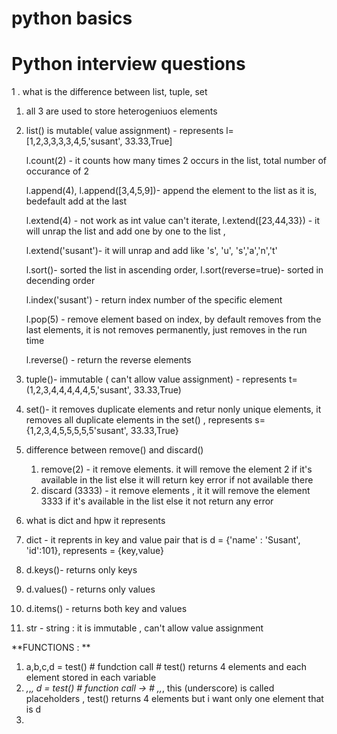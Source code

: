 # python basics 
# Python interview questions 
1 . what is the difference between list, tuple, set 
   
  1. all 3 are used to store heterogeniuos elements 
  1. list() is mutable( value assignment) - represents l= [1,2,3,3,3,3,4,5,'susant', 33.33,True]
   
     l.count(2) - it counts how many times 2 occurs in the list, total number of occurance of 2
     
     l.append(4), l.append([3,4,5,9])- append the element to the list as it is, bedefault add at the last
     
     l.extend(4) - not work as int value can't iterate, l.extend([23,44,33}) - it will unrap the list and add one by one to the list , 
     
     l.extend('susant')- it will unrap and add like 's', 'u', 's','a','n','t'
     
     l.sort()- sorted the list in ascending order, l.sort(reverse=true)- sorted in decending order
     
     l.index('susant') - return index number of the specific element
     
     l.pop(5) - remove element based on index, by default removes from the last elements, it is not removes permanently, just removes in the run time
     
     l.reverse() - return the reverse elements
     
  3. tuple()- immutable ( can't allow value assignment) - represents t= (1,2,3,4,4,4,4,4,5,'susant', 33.33,True)
  
  5. set()- it removes duplicate elements and retur nonly unique elements, it removes all duplicate elements in the set() ,
     represents s= {1,2,3,4,5,5,5,5,5'susant', 33.33,True}
  
 2. difference between remove() and discard()

    1. remove(2) - it remove elements. it will remove the element 2 if it's available in the list else it will return key error if not available there
    2. discard (3333) - it remove elements , it it will remove the element 3333 if it's available in the list else it not return any error
  
 3. what is dict  and hpw it represents 

   1. dict - it reprents in key and value pair that is d = {'name' : 'Susant', 'id':101}, represents = {key,value}
   2. d.keys()- returns only keys 
   3. d.values() - returns only values
   4. d.items() - returns both key and values
   
 4. str - string : it is immutable , can't allow value assignment
 
 **FUNCTIONS : **

1. a,b,c,d = test() # fundction call # test() returns 4 elements and each element stored in each variable
2. _,_,_, d = test()  # function call -> #  _,_,_,  this (underscore) is called placeholders , test() returns 4 elements but i want only one element that is d
3. 
 
 
 
 
 
 
